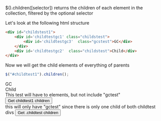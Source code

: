 $().children([selector]) returns the children of each element in the collection, filtered by the optional selector

Let's look at the following html structure

```html
<div id="childstest1">
    <div id='childtestgc1' class="childstest">
        <div id='childtestgc3'  class="gcstest">GC</div>
    </div>
    <div id='childtestgc2'  class="childstest">Child</div>
</div>
```


Now we will get the child elements of everything of parents
```js
$("#childtest1").children();
```

<div id="childstest1">
    <div id='childtestgc1' class="childstest">
        <div id='childtestgc3'  class="gcstest">GC</div>
    </div>
    <div id='childtestgc2'  class="childstest">Child</div>
</div>
<script>
function getChildren(){
    var obj=$("#childstest1").children();
    var str="";
   obj.each(function(obj){
    if(this.id=="")
        return;
      str+=this.id+",";
   });
   alert(str);
}
function getChildrenGC(){
    var obj=$(".childstest").children();
    var str="";
   obj.each(function(obj){
    if(this.id=="")
        return;
      str+=this.id+",";
   });
   alert(str);
}

</script>
This test will have to elements, but not include "gctest"
<input type="button" value="Get childtest1 children" onclick="getChildren()"><br>
this will only have "gctest" since there is only one child of both childtest divs

<input type="button" value="Get .childtest children" onclick="getChildrenGC()">